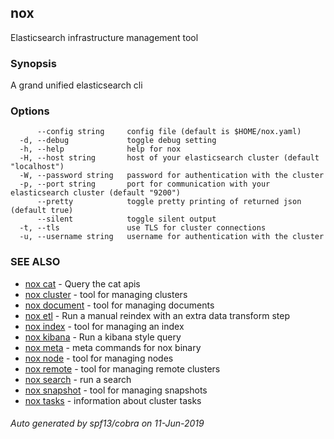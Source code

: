 ## nox

Elasticsearch infrastructure management tool

### Synopsis

A grand unified elasticsearch cli

### Options

```
      --config string     config file (default is $HOME/nox.yaml)
  -d, --debug             toggle debug setting
  -h, --help              help for nox
  -H, --host string       host of your elasticsearch cluster (default "localhost")
  -W, --password string   password for authentication with the cluster
  -p, --port string       port for communication with your elasticsearch cluster (default "9200")
      --pretty            toggle pretty printing of returned json (default true)
      --silent            toggle silent output
  -t, --tls               use TLS for cluster connections
  -u, --username string   username for authentication with the cluster
```

### SEE ALSO

* [nox cat](nox_cat.md)	 - Query the cat apis
* [nox cluster](nox_cluster.md)	 - tool for managing clusters
* [nox document](nox_document.md)	 - tool for managing documents
* [nox etl](nox_etl.md)	 - Run a manual reindex with an extra data transform step
* [nox index](nox_index.md)	 - tool for managing an index
* [nox kibana](nox_kibana.md)	 - Run a kibana style query
* [nox meta](nox_meta.md)	 - meta commands for nox binary
* [nox node](nox_node.md)	 - tool for managing nodes
* [nox remote](nox_remote.md)	 - tool for managing remote clusters
* [nox search](nox_search.md)	 - run a search
* [nox snapshot](nox_snapshot.md)	 - tool for managing snapshots
* [nox tasks](nox_tasks.md)	 - information about cluster tasks

###### Auto generated by spf13/cobra on 11-Jun-2019
